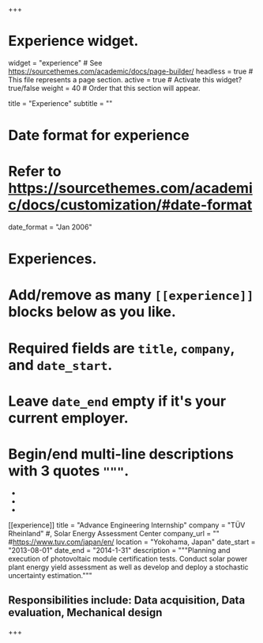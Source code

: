 +++
# Experience widget.
widget = "experience"  # See https://sourcethemes.com/academic/docs/page-builder/
headless = true  # This file represents a page section.
active = true  # Activate this widget? true/false
weight = 40  # Order that this section will appear.

title = "Experience"
subtitle = ""

# Date format for experience
#   Refer to https://sourcethemes.com/academic/docs/customization/#date-format
date_format = "Jan 2006"

# Experiences.
#   Add/remove as many `[[experience]]` blocks below as you like.
#   Required fields are `title`, `company`, and `date_start`.
#   Leave `date_end` empty if it's your current employer.
#   Begin/end multi-line descriptions with 3 quotes `"""`.
<!--[[experience]]-->
  <!--title = "Research Assistant"-->
  <!--company = "IWES" #Fraunhofer Institute for Wind Energy Systems-->
  <!--company_url = "" #https://www.iwes.fraunhofer.de/en.html-->
  <!--location = "Bremerhaven, Germany"-->
  <!--date_start = "2015-01-01"-->
  <!--date_end = "2015-08-30"-->
  <!--description = """-->
  <!--Responsibilities include:-->

  * <!--Mechanical design-->
  * <!--Assemble test rig-->
  * <!--Data acquisition-->

<!--"""-->



[[experience]]
  title = "Advance Engineering Internship"
  company = "TÜV Rheinland" #,  Solar Energy Assessment Center
  company_url = "" #https://www.tuv.com/japan/en/
  location = "Yokohama, Japan"
  date_start = "2013-08-01"
  date_end = "2014-1-31"
  description = """Planning and execution of photovoltaic module certification tests. Conduct solar power plant energy yield assessment as well as develop and deploy a stochastic uncertainty estimation."""

##  Responsibilities include: Data acquisition, Data evaluation, Mechanical design



+++

